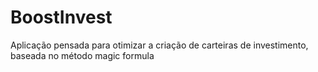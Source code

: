# BoostInvest
Aplicação pensada para otimizar a criação de carteiras de investimento, baseada no método magic formula
